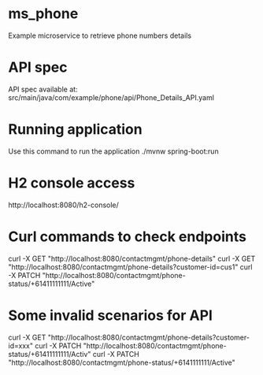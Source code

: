 # ms_phone
Example microservice to retrieve phone numbers details

# API spec
API spec available at: src/main/java/com/example/phone/api/Phone_Details_API.yaml

# Running application
Use this command to run the application ./mvnw spring-boot:run

# H2 console access
http://localhost:8080/h2-console/

# Curl commands to check endpoints
curl -X GET "http://localhost:8080/contactmgmt/phone-details"
curl -X GET "http://localhost:8080/contactmgmt/phone-details?customer-id=cus1"
curl -X PATCH "http://localhost:8080/contactmgmt/phone-status/+61411111111/Active"

# Some invalid scenarios for API
curl -X GET "http://localhost:8080/contactmgmt/phone-details?customer-id=xxx"
curl -X PATCH "http://localhost:8080/contactmgmt/phone-status/+61411111111/Activ"
curl -X PATCH "http://localhost:8080/contactmgmt/phone-status/+6141111111/Active"

